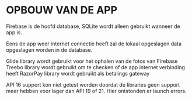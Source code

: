 # OPBOUW VAN DE APP


Firebase is de hoofd database, SQLite wordt alleen gebruikt wanneer de app is.

Eens de app weer internet connectie heeft zal de lokaal opgeslagen data opgeslagen worden in de database.

Glide library wordt gebruikt voor het ophalen van de fotos van Firebase
Treebo library wordt gebruikt om te checken of de app internet verbinding heeft
RazorPay library wordt gebruikt als betalings gateway

API 16 support kon niet getest worden doordat de libraries geen support meer hebben voor lager dan API 19 of 21. Hier ontstonden er launch errors.
